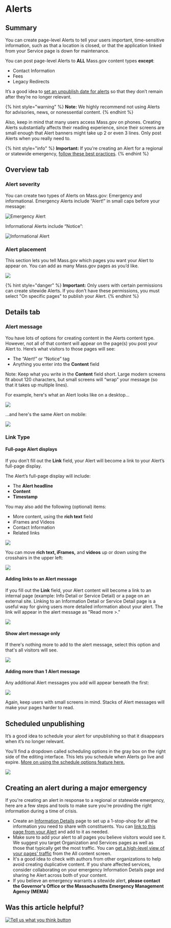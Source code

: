# Alerts

## Summary

You can create page-level Alerts to tell your users important, time-sensitive information, such as that a location is closed, or that the application linked from your Service page is down for maintenance.

You can post page-level Alerts to **ALL** Mass.gov content types **except**:

* Contact Information
* Fees
* Legacy Redirects

It’s a good idea to [set an unpublish date for alerts](../../authoring-and-editing-1/strategy/schedule-publishing-and-unpublishing.md) so that they don’t remain after they’re no longer relevant.

{% hint style="warning" %}
**Note:** We highly recommend not using Alerts for advisories, news, or nonessential content.
{% endhint %}

Also, keep in mind that many users access Mass.gov on phones. Creating Alerts substantially affects their reading experience, since their screens are small enough that Alert banners might take up 2 or even 3 lines. Only post Alerts when you really need to.

{% hint style="info" %}
**Important:** If you're creating an Alert for a regional or statewide emergency, [follow these best practices](alerts.md#creating-an-alert-during-a-major-emergency).
{% endhint %}

## Overview tab

### Alert severity

You can create two types of Alerts on Mass.gov: Emergency and informational. Emergency Alerts include “Alert!” in small caps before your message:

![Emergency Alert](https://cdn-images-1.medium.com/max/1000/1*sa85BrVyluwid_PWYQ_ryA.png)

Informational Alerts include “Notice”:

![Informational Alert](https://cdn-images-1.medium.com/max/1000/1*xXAcZlFh1Qv0FTTGwNqO-g.png)

### **Alert placement**

This section lets you tell Mass.gov which pages you want your Alert to appear on. You can add as many Mass.gov pages as you’d like.

![](https://github.com/gdesrosiers/TEST-mass.gov-KB/tree/5bf119f2287d7e493534e6cae69bdd08c0869d39/.gitbook/assets/image.png)

{% hint style="danger" %}
**Important:** Only users with certain permissions can create sitewide Alerts. If you don't have these permissions, you must select "On specific pages" to publish your Alert.
{% endhint %}

## Details tab

### Alert message

You have lots of options for creating content in the Alerts content type. However, not all of that content will appear on the page\(s\) you post your Alert to. Here’s what visitors to those pages will see:

* The “Alert!” or “Notice” tag
* Anything you enter into the **Content** field

Note: Keep what you write in the **Content** field short. Large modern screens fit about 120 characters, but small screens will “wrap” your message \(so that it takes up multiple lines\).

For example, here's what an Alert looks like on a desktop...

![](https://cdn-images-1.medium.com/max/1000/1*c2VYzGw_o9_5puOu2EUl-g.png)

...and here's the same Alert on mobile:

![](https://cdn-images-1.medium.com/max/800/1*wJ2rqw4GOzfdLivvQYElTA.png)

### **Link Type**

#### **Full-page Alert displays**

If you don’t fill out the **Link** field, your Alert will become a link to your Alert’s full-page display.

The Alert’s full-page display will include:

* The **Alert headline**
* **Content**
* **Timestamp**

You may also add the following \(optional\) items:

* More content, using the **rich text** field
* iFrames and Videos
* Contact Information
* Related links

![](https://cdn-images-1.medium.com/max/1000/1*3UBPxwPJk6ylxIhEK8MpIQ.png)

You can move **rich text, iFrames,** and **videos** up or down using the crosshairs in the upper left:

![](https://cdn-images-1.medium.com/max/800/1*tcnX-f-w4T03hyJjgvii8g.png)

#### Adding links to an Alert message

If you fill out the **Link** field, your Alert content will become a link to an internal page \(example: Info Detail or Service Detail\) or a page on an external site. Linking to an Information Detail or Service Detail page is a useful way for giving users more detailed information about your alert. The link will appear in the alert message as "Read more &gt;."

![](https://github.com/gdesrosiers/TEST-mass.gov-KB/tree/5bf119f2287d7e493534e6cae69bdd08c0869d39/.gitbook/assets/image%20%2817%29.png)

#### Show alert message only

If there's nothing more to add to the alert message, select this option and that's all visitors will see.

![](https://github.com/gdesrosiers/TEST-mass.gov-KB/tree/5bf119f2287d7e493534e6cae69bdd08c0869d39/.gitbook/assets/image%20%2815%29.png)

#### **Adding more than 1 Alert message**

Any additional Alert messages you add will appear beneath the first:

![](https://cdn-images-1.medium.com/max/1000/1*ntLMdLDvsp43MzyS9FHB9Q.png)

Again, keep users with small screens in mind. Stacks of Alert messages will make your pages harder to read.

## Scheduled unpublishing

It’s a good idea to schedule your alert for unpublishing so that it disappears when it’s no longer relevant.

You’ll find a dropdown called scheduling options in the gray box on the right side of the editing interface. This lets you schedule when Alerts go live and expire. [More on using the schedule options feature here.](../../authoring-and-editing-1/strategy/schedule-publishing-and-unpublishing.md)

![](https://cdn-images-1.medium.com/max/1000/1*YgWCe6nP7LsC1hMUX0Jr0g.png)

## Creating an alert during a major emergency

If you're creating an alert in response to a regional or statewide emergency, here are a few steps and tools to make sure you're providing the right information during a time of crisis.

* Create an [Information Details](../services-and-info/information-details.md) page to set up a 1-stop-shop for all the information you need to share with constituents. You can [link to this page from your Alert](alerts.md#adding-links-to-an-alert-message) and add to it as needed. 
* Make sure to add your alert to all pages you believe visitors would see it. We suggest you target Organization and Services pages as well as those that typically get the most traffic. You can [get a high-level view of your pages' traffic](../../content-improvement-tools/analytics-dashboards-beta/get-a-snapshot-of-your-contents-performance.md) from the All content screen.
* It's a good idea to check with authors from other organizations to help avoid creating duplicative content. If you share affected services, consider collaborating on your emergency Information Details page and sharing he Alert across both of your content.
* If you believe an emergency warrants a sitewide alert, **please contact the Governor's Office or the Massachusetts Emergency Management Agency \(MEMA\)**

## Was this article helpful?

[![Tell us what you think button](https://blobscdn.gitbook.com/v0/b/gitbook-28427.appspot.com/o/assets%2F-LJ04qJGAHkvdE13BfdG%2F-LSz77NBAwnSNpMPT3df%2F-LSz7xSmyKXltd4avaCt%2FKB%20survey%20button%20POC%202.png?alt=media&token=8d071cab-8b95-48a3-a332-13e3fc8d9f96)](https://massgov.formstack.com/forms/mass_gov_knowledge_base_feedback?article=alerts)

